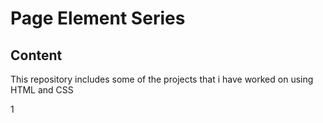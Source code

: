 # Page Element Series
## Content
This repository includes some of the projects that i have worked on using HTML and CSS

1
